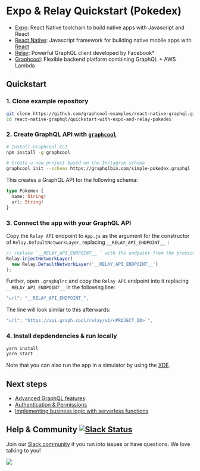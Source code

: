 # Expo & Relay Quickstart (Pokedex)

* [Expo](https://expo.io/): React Native toolchain to build native apps with Javascript and React
* [React Native](https://facebook.github.io/react-native/): Javascript framework for building native mobile apps with [React](https://facebook.github.io/react/)
* [Relay](https://facebook.github.io/relay/): Powerful GraphQL client developed by Facebook*
*  [Graphcool](https://www.graph.cool): Flexible backend platform combining GraphQL + AWS Lambda


## Quickstart

### 1. Clone example repository

```sh
git clone https://github.com/graphcool-examples/react-native-graphql.git
cd react-native-graphql/quickstart-with-expo-and-relay-pokedex
```

### 2. Create GraphQL API with [`graphcool`](https://www.npmjs.com/package/graphcool)

```sh
# Install Graphcool CLI
npm install -g graphcool

# Create a new project based on the Instagram schema
graphcool init --schema https://graphqlbin.com/simple-pokedex.graphql 
```

This creates a GraphQL API for the following schema:

```graphql
type Pokemon {
  name: String!
  url: String!
}
```

### 3. Connect the app with your GraphQL API

Copy the `Relay API` endpoint to `App.js` as the argument for the constructor of `Relay.DefaultNetworkLayer`, replacing `__RELAY_API_ENDPOINT__ `:

```js
// replace `__RELAY_API_ENDPOINT__ ` with the endpoint from the previous step
Relay.injectNetworkLayer(
  new Relay.DefaultNetworkLayer('__RELAY_API_ENDPOINT__')
);
```

Further, open `.graphqlrc` and copy the `Relay API` endpoint into it replacing `__RELAY_API_ENDPOINT__` in the following line:

```js
"url": "__RELAY_API_ENDPOINT_",
```

The line will look similar to this afterwards:

```js
"url": "https://api.graph.cool/relay/v1/<PROJECT_ID>`",
```


### 4. Install depdendencies & run locally

```sh
yarn install
yarn start
```

Note that you can also run the app in a simulator by using the [XDE](https://github.com/expo/xde).

## Next steps

* [Advanced GraphQL features](https://www.graph.cool/docs/tutorials/advanced-features-eath7duf7d/)
* [Authentication & Permissions](https://www.graph.cool/docs/reference/authorization/overview-iegoo0heez/)
* [Implementing business logic with serverless functions](https://www.graph.cool/docs/reference/functions/overview-boo6uteemo/)


## Help & Community [![Slack Status](https://slack.graph.cool/badge.svg)](https://slack.graph.cool)

Join our [Slack community](http://slack.graph.cool/) if you run into issues or have questions. We love talking to you!

![](http://i.imgur.com/5RHR6Ku.png)
